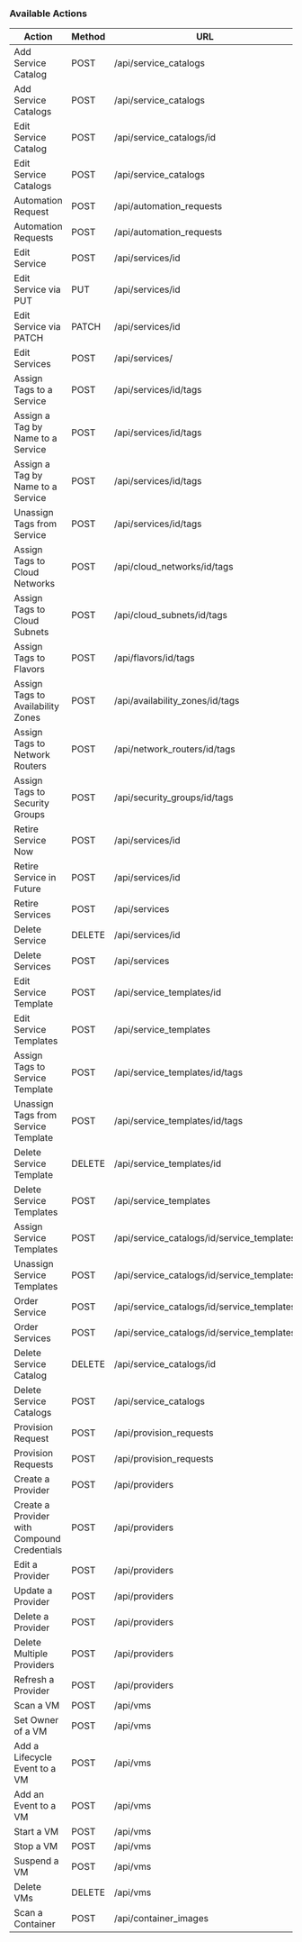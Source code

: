 ### Available Actions

| Action                                      | Method | URL                                          |
| ------------------------------------------- | ------ | -------------------------------------------- |
| Add Service Catalog                         | POST   | /api/service\_catalogs                       |
| Add Service Catalogs                        | POST   | /api/service\_catalogs                       |
| Edit Service Catalog                        | POST   | /api/service\_catalogs/id                    |
| Edit Service Catalogs                       | POST   | /api/service\_catalogs                       |
| Automation Request                          | POST   | /api/automation\_requests                    |
| Automation Requests                         | POST   | /api/automation\_requests                    |
| Edit Service                                | POST   | /api/services/id                             |
| Edit Service via PUT                        | PUT    | /api/services/id                             |
| Edit Service via PATCH                      | PATCH  | /api/services/id                             |
| Edit Services                               | POST   | /api/services/                               |
| Assign Tags to a Service                    | POST   | /api/services/id/tags                        |
| Assign a Tag by Name to a Service           | POST   | /api/services/id/tags                        |
| Assign a Tag by Name to a Service           | POST   | /api/services/id/tags                        |
| Unassign Tags from Service                  | POST   | /api/services/id/tags                        |
| Assign Tags to Cloud Networks               | POST   | /api/cloud\_networks/id/tags                 |
| Assign Tags to Cloud Subnets                | POST   | /api/cloud\_subnets/id/tags                  |
| Assign Tags to Flavors                      | POST   | /api/flavors/id/tags                         |
| Assign Tags to Availability Zones           | POST   | /api/availability\_zones/id/tags             |
| Assign Tags to Network Routers              | POST   | /api/network\_routers/id/tags                |
| Assign Tags to Security Groups              | POST   | /api/security\_groups/id/tags                |
| Retire Service Now                          | POST   | /api/services/id                             |
| Retire Service in Future                    | POST   | /api/services/id                             |
| Retire Services                             | POST   | /api/services                                |
| Delete Service                              | DELETE | /api/services/id                             |
| Delete Services                             | POST   | /api/services                                |
| Edit Service Template                       | POST   | /api/service\_templates/id                   |
| Edit Service Templates                      | POST   | /api/service\_templates                      |
| Assign Tags to Service Template             | POST   | /api/service\_templates/id/tags              |
| Unassign Tags from Service Template         | POST   | /api/service\_templates/id/tags              |
| Delete Service Template                     | DELETE | /api/service\_templates/id                   |
| Delete Service Templates                    | POST   | /api/service\_templates                      |
| Assign Service Templates                    | POST   | /api/service\_catalogs/id/service\_templates |
| Unassign Service Templates                  | POST   | /api/service\_catalogs/id/service\_templates |
| Order Service                               | POST   | /api/service\_catalogs/id/service\_templates |
| Order Services                              | POST   | /api/service\_catalogs/id/service\_templates |
| Delete Service Catalog                      | DELETE | /api/service\_catalogs/id                    |
| Delete Service Catalogs                     | POST   | /api/service\_catalogs                       |
| Provision Request                           | POST   | /api/provision\_requests                     |
| Provision Requests                          | POST   | /api/provision\_requests                     |
| Create a Provider                           | POST   | /api/providers                               |
| Create a Provider with Compound Credentials | POST   | /api/providers                               |
| Edit a Provider                             | POST   | /api/providers                               |
| Update a Provider                           | POST   | /api/providers                               |
| Delete a Provider                           | POST   | /api/providers                               |
| Delete Multiple Providers                   | POST   | /api/providers                               |
| Refresh a Provider                          | POST   | /api/providers                               |
| Scan a VM                                   | POST   | /api/vms                                     |
| Set Owner of a VM                           | POST   | /api/vms                                     |
| Add a Lifecycle Event to a VM               | POST   | /api/vms                                     |
| Add an Event to a VM                        | POST   | /api/vms                                     |
| Start a VM                                  | POST   | /api/vms                                     |
| Stop a VM                                   | POST   | /api/vms                                     |
| Suspend a VM                                | POST   | /api/vms                                     |
| Delete VMs                                  | DELETE | /api/vms                                     |
| Scan a Container                            | POST   | /api/container\_images                       |
